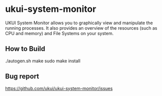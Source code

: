 # ukui-system-monitor
UKUI System Monitor allows you to graphically view and manipulate the
running processes. It also provides an overview of the resources
(such as CPU and memory) and File Systems on your system.

## How to Build
./autogen.sh
make 
sudo make install

## Bug report
https://github.com/ukui/ukui-system-monitor/issues
